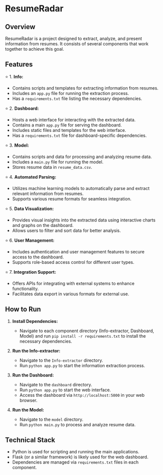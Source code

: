 # ResumeRadar

## Overview
ResumeRadar is a project designed to extract, analyze, and present information from resumes. It consists of several components that work together to achieve this goal.

## Features

⭐ 1. **Info:**
   - Contains scripts and templates for extracting information from resumes.
   - Includes an `app.py` file for running the extraction process.
   - Has a `requirements.txt` file listing the necessary dependencies.

⭐ 2. **Dashboard:**
   - Hosts a web interface for interacting with the extracted data.
   - Contains a main `app.py` file for serving the dashboard.
   - Includes static files and templates for the web interface.
   - Has a `requirements.txt` file for dashboard-specific dependencies.

⭐ 3. **Model:**
   - Contains scripts and data for processing and analyzing resume data.
   - Includes a `main.py` file for running the model.
   - Stores resume data in `resume_data.csv`.

⭐ 4. **Automated Parsing:**
   - Utilizes machine learning models to automatically parse and extract relevant information from resumes.
   - Supports various resume formats for seamless integration.

⭐ 5. **Data Visualization:**
   - Provides visual insights into the extracted data using interactive charts and graphs on the dashboard.
   - Allows users to filter and sort data for better analysis.

⭐ 6. **User Management:**
   - Includes authentication and user management features to secure access to the dashboard.
   - Supports role-based access control for different user types.

⭐ 7. **Integration Support:**
   - Offers APIs for integrating with external systems to enhance functionality.
   - Facilitates data export in various formats for external use.

## How to Run

1. **Install Dependencies:**
   - Navigate to each component directory (Info-extractor, Dashboard, Model) and run `pip install -r requirements.txt` to install the necessary dependencies.

2. **Run the Info-extractor:**
   - Navigate to the `Info-extractor` directory.
   - Run `python app.py` to start the information extraction process.

3. **Run the Dashboard:**
   - Navigate to the `dashboard` directory.
   - Run `python app.py` to start the web interface.
   - Access the dashboard via `http://localhost:5000` in your web browser.

4. **Run the Model:**
   - Navigate to the `model` directory.
   - Run `python main.py` to process and analyze resume data.

## Technical Stack
- Python is used for scripting and running the main applications.
- Flask (or a similar framework) is likely used for the web dashboard.
- Dependencies are managed via `requirements.txt` files in each component.
